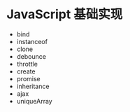 # JavaScript 基础实现

-   bind
-   instanceof
-   clone
-   debounce
-   throttle
-   create
-   promise
-   inheritance
-   ajax
-   uniqueArray
